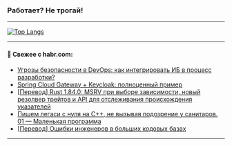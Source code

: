 ### Работает? Не трогай!

---
<!--
#### 🛠️ Technical stack:

![Java](https://img.shields.io/badge/Java-informational?logo=Oracle&style=flat&logoColor=white&color=FF4500)
![Kotlin](https://img.shields.io/badge/Kotlin-informational?logo=Kotlin&style=flat&logoColor=white&color=774D97)
![TS](https://img.shields.io/badge/TypeScript-informational?logo=typeScript&style=flat&logoColor=black&color=017acc)
![Python](https://img.shields.io/badge/Python-informational?logo=Python&style=flat&logoColor=black&color=ffdd54) <br>
![Spring](https://img.shields.io/badge/Spring-informational?logo=Spring&style=flat&logoColor=white&color=6DB33F) 
![SpringBoot](https://img.shields.io/badge/SpringBoot-informational?logo=SpringBoot&style=flat&logoColor=white&color=6DB33F)
![Nest](https://img.shields.io/badge/NestJS-informational?logo=NestJS&style=flat&logoColor=white&color=E0234E) 
![NodeJS](https://img.shields.io/badge/NodeJS-informational?logo=node.js&style=flat&logoColor=white&color=70A760)<br>
![PostgreSQL](https://img.shields.io/badge/PostgreSQL-informational?logo=PostgreSQL&style=flat&logoColor=white&color=DAA520)
![MongoDB](https://img.shields.io/badge/MongoDB-informational?logo=MongoDB&style=flat&logoColor=white&color=870000)
![Apache](https://img.shields.io/badge/Apache-informational?logo=apache&style=flat&logoColor=white&color=f74e28)

___ 
-->

<!--- #### 🛠️ : --->

[![Top Langs](https://github-readme-stats-82jvfl3w3-advtsettinggmailcoms-projects.vercel.app/api/top-langs/?username=zloylis&langs_count=10&hide_title=true&title_color=e6edf3&size_weight=0.5&count_weight=0.5&layout=compact&hide_progress=true&hide_border=true&theme=dracula)](https://github.com/zloylis)

<!---


####  :octocat:&nbsp;&nbsp; Статистика:

![GitHub stats](https://github-readme-stats-u2qms2cxw-advtsettinggmailcoms-projects.vercel.app/api?username=zloylis&show_icons=true&hide_border=true&theme=dracula&title_color=e6edf3&include_all_commits=true&count_private=true&hide_rank=false&hide_title=true&rank_icon=github)
-->
---

#### 💬 Свежее с habr.com:

<!-- BLOG-POST-LIST:START -->
- [Угрозы безопасности в DevOps: как интегрировать ИБ в процесс разработки?](https://habr.com/ru/articles/872788/?utm_source=habrahabr&utm_medium=rss&utm_campaign=872788)
- [Spring Cloud Gateway + Keycloak: полноценный пример](https://habr.com/ru/articles/872856/?utm_source=habrahabr&utm_medium=rss&utm_campaign=872856)
- [[Перевод] Rust 1.84.0: MSRV при выборе зависимости, новый резолвер трейтов и API для отслеживания происхождения указателей](https://habr.com/ru/articles/872854/?utm_source=habrahabr&utm_medium=rss&utm_campaign=872854)
- [Пишем легаси с нуля на С++, не вызывая подозрение у санитаров. 01 — Маленькая программа](https://habr.com/ru/articles/872834/?utm_source=habrahabr&utm_medium=rss&utm_campaign=872834)
- [[Перевод] Ошибки инженеров в больших кодовых базах](https://habr.com/ru/articles/872700/?utm_source=habrahabr&utm_medium=rss&utm_campaign=872700)
<!-- BLOG-POST-LIST:END -->

---
